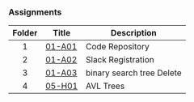 ### Assignments

|   Folder   | Title            | Description                 | 
|:---:| --------------- | ----------------------------------- | 
| 1   |[01-A01](./01-A01/README.md) |Code Repository |
|  2  | [01-A02](./01-A02/README.md) |Slack Registration|
|  3  | [01-A03](./01-A03/README.md) | binary search tree Delete|           
|  4  |[05-H01](./05-H01/README.md) |AVL Trees |           

